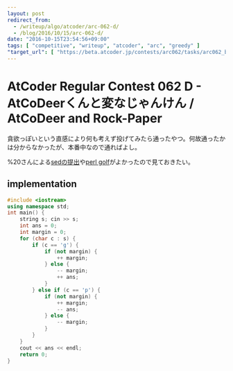 ```yaml
---
layout: post
redirect_from:
  - /writeup/algo/atcoder/arc-062-d/
  - /blog/2016/10/15/arc-062-d/
date: "2016-10-15T23:54:56+09:00"
tags: [ "competitive", "writeup", "atcoder", "arc", "greedy" ]
"target_url": [ "https://beta.atcoder.jp/contests/arc062/tasks/arc062_b" ]
---
```


# AtCoder Regular Contest 062 D - AtCoDeerくんと変なじゃんけん / AtCoDeer and Rock-Paper

貪欲っぽいという直感により何も考えず投げてみたら通ったやつ。何故通ったかは分からなかったが、本番中なので通ればよし。

%20さんによる[sedの提出](https://beta.atcoder.jp/contests/arc062/submissions/931610)や[perl golf](https://beta.atcoder.jp/contests/arc062/submissions/930469)がよかったので見ておきたい。

## implementation

``` c++
#include <iostream>
using namespace std;
int main() {
    string s; cin >> s;
    int ans = 0;
    int margin = 0;
    for (char c : s) {
        if (c == 'g') {
            if (not margin) {
                ++ margin;
            } else {
                -- margin;
                ++ ans;
            }
        } else if (c == 'p') {
            if (not margin) {
                ++ margin;
                -- ans;
            } else {
                -- margin;
            }
        }
    }
    cout << ans << endl;
    return 0;
}
```
